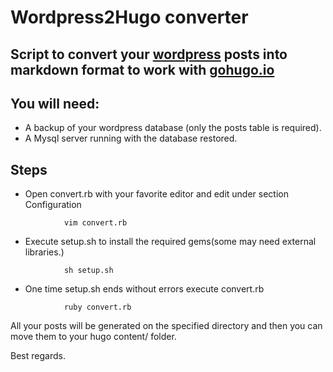 # Wordpress2Hugo converter
## Script to convert your [wordpress](http://wordpress.org) posts into markdown format to work with [gohugo.io](http://gohugo.io)

## You will need:
* A backup of your wordpress database (only the posts table is required).
* A Mysql server running with the database restored.

## Steps
* Open convert.rb with your favorite editor and edit under section Configuration
```
            vim convert.rb
```
* Execute setup.sh to install the required gems(some may need external libraries.)
```
            sh setup.sh
```
* One time setup.sh ends without errors execute convert.rb
```
            ruby convert.rb
```
All your posts will be generated on the specified directory and then you can move them to your hugo content/ folder.

Best regards.

